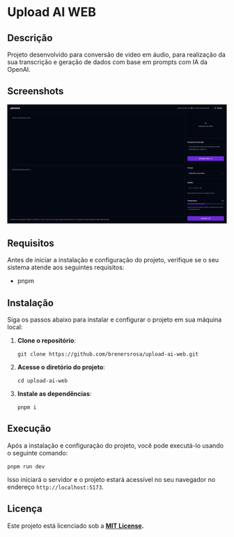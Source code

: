# Upload AI WEB

## Descrição

Projeto desenvolvido para conversão de video em áudio, para realização da sua transcrição e geração de dados com base em prompts com IA da OpenAI.

## Screenshots

![alt text](https://github.com/brenersrosa/upload-ai-web/blob/main/public/screenshots/upload-ai.png)

## Requisitos

Antes de iniciar a instalação e configuração do projeto, verifique se o seu sistema atende aos seguintes requisitos:

- pnpm

## Instalação

Siga os passos abaixo para instalar e configurar o projeto em sua máquina local:

1. **Clone o repositório**:

   ```shell
   git clone https://github.com/brenersrosa/upload-ai-web.git
   ```

2. **Acesse o diretório do projeto**:

   ```shell
   cd upload-ai-web
   ```

3. **Instale as dependências**:

   ```shell
   pnpm i
   ```

## Execução

Após a instalação e configuração do projeto, você pode executá-lo usando o seguinte comando:

```shell
pnpm run dev
```

Isso iniciará o servidor e o projeto estará acessível no seu navegador no endereço `http://localhost:5173`.

## Licença

Este projeto está licenciado sob a **[MIT License](https://opensource.org/license/mit/).**